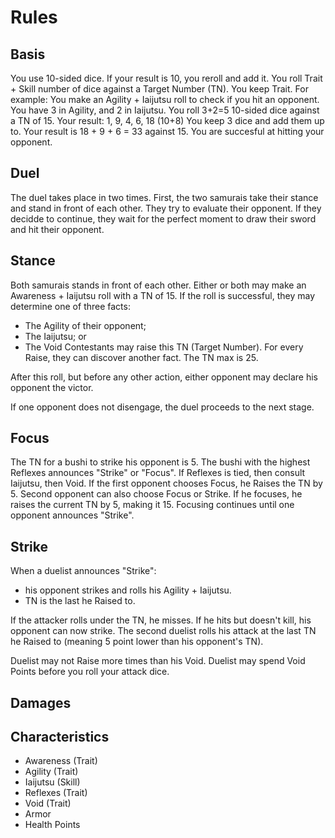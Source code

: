 # Rules

## Basis

You use 10-sided dice.
If your result is 10, you reroll and add it.
You roll Trait + Skill number of dice against a Target Number (TN).
You keep Trait.
For example: You make an Agility + Iaijutsu roll to check if you hit an opponent.
You have 3 in Agility, and 2 in Iaijutsu.
You roll 3+2=5 10-sided dice against a TN of 15.
Your result: 1, 9, 4, 6, 18 (10+8)
You keep 3 dice and add them up to.
Your result is 18 + 9 + 6 = 33 against 15.
You are succesful at hitting your opponent.

## Duel

The duel takes place in two times.
First, the two samurais take their stance and stand in front of each other.
They try to evaluate their opponent.
If they decidde to continue, they wait for the perfect moment to draw their sword and hit their opponent.


## Stance
Both samurais stands in front of each other.
Either or both may make an Awareness + Iaijutsu roll with a TN of 15.
If the roll is successful, they may determine one of three facts:
- The Agility of their opponent;
- The Iaijutsu; or
- The Void
Contestants may raise this TN (Target Number).
For every Raise, they can discover another fact.
The TN max is 25.

After this roll, but before any other action, either opponent may declare his opponent the victor.

If one opponent does not disengage, the duel proceeds to the next stage.

## Focus

The TN for a bushi to strike his opponent is 5.
The bushi with the highest Reflexes announces "Strike" or "Focus".
If Reflexes is tied, then consult Iaijutsu, then Void.
If the first opponent chooses Focus, he Raises the TN by 5.
Second opponent can also choose Focus or Strike.
If he focuses, he raises the current TN by 5, making it 15.
Focusing continues until one opponent announces "Strike".

## Strike

When a duelist announces "Strike":
- his opponent strikes and rolls his Agility + Iaijutsu.
- TN is the last he Raised to.

If the attacker rolls under the TN, he misses.
If he hits but doesn't kill, his opponent can now strike.
The second duelist rolls his attack at the last TN he Raised to (meaning 5 point lower than his opponent's TN).

Duelist may not Raise more times than his Void.
Duelist may spend Void Points before you roll your attack dice.

## Damages

## Characteristics

- Awareness (Trait)
- Agility (Trait)
- Iaijutsu (Skill)
- Reflexes (Trait)
- Void (Trait)
- Armor
- Health Points
